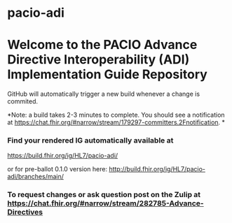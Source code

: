 # pacio-adi

#  Welcome to the PACIO Advance Directive Interoperability (ADI) Implementation Guide Repository


GitHub will automatically trigger a new build whenever a change is commited.

*Note: a build takes 2-3 minutes to complete. You should see a notification at https://chat.fhir.org/#narrow/stream/179297-committers.2Fnotification.
*

### Find your rendered IG automatically available at

https://build.fhir.org/ig/HL7/pacio-adi/

or for pre-ballot 0.1.0 version here:
http://build.fhir.org/ig/HL7/pacio-adi/branches/main/

### To request changes or ask question post on the Zulip at https://chat.fhir.org/#narrow/stream/282785-Advance-Directives